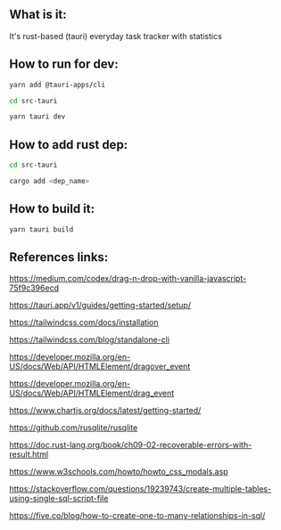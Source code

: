 ## What is it:

It's rust-based (tauri) everyday task tracker with statistics

## How to run for dev:

```bash
yarn add @tauri-apps/cli
```

```bash
cd src-tauri
```

```bash
yarn tauri dev
```

## How to add rust dep:
```bash
cd src-tauri
```

```bash
cargo add <dep_name>
```

## How to build it:

```bash
yarn tauri build
```

## References links:

https://medium.com/codex/drag-n-drop-with-vanilla-javascript-75f9c396ecd

https://tauri.app/v1/guides/getting-started/setup/

https://tailwindcss.com/docs/installation

https://tailwindcss.com/blog/standalone-cli

https://developer.mozilla.org/en-US/docs/Web/API/HTMLElement/dragover_event

https://developer.mozilla.org/en-US/docs/Web/API/HTMLElement/drag_event

https://www.chartjs.org/docs/latest/getting-started/

https://github.com/rusqlite/rusqlite

https://doc.rust-lang.org/book/ch09-02-recoverable-errors-with-result.html

https://www.w3schools.com/howto/howto_css_modals.asp

https://stackoverflow.com/questions/19239743/create-multiple-tables-using-single-sql-script-file

https://five.co/blog/how-to-create-one-to-many-relationships-in-sql/
